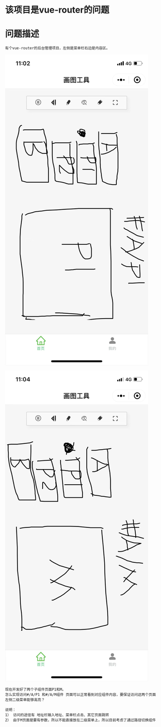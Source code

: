 # 该项目是vue-router的问题

# 问题描述

```
有个vue-router的后台管理项目，左侧是菜单栏右边是内容区。
```

![avatar](./doc/微信图片1.jpg)

![avatar](./doc/微信图片2.jpg)

```
现在开发好了两个子组件页面P1和M。 
怎么实现访问#/A/P1 和#/A/M组件 页面可以正常看到对应组件内容，要保证访问这两个页面左侧二级菜单能够高亮？

说明：
1） 访问的途径有 地址栏输入地址、菜单栏点击、其它页面跳转
2） 由于M页面是要有参数，所以不能直接放在二级菜单上，所以目前考虑了通过路径切换组件
```